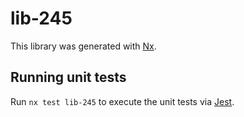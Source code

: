 # lib-245

This library was generated with [Nx](https://nx.dev).

## Running unit tests

Run `nx test lib-245` to execute the unit tests via [Jest](https://jestjs.io).
